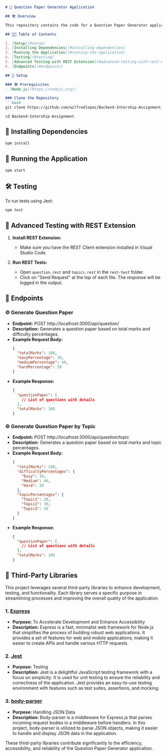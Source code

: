 

```markdown
# 🔗 Question Paper Generator Application

## 🛠 Overview

This repository contains the code for a Question Paper Generator application built using Express. It allows you to generate question papers based on various criteria such as total marks, difficulty percentages, and topic percentages. Testing is implemented using Jest.

## 👨‍💻 Table of Contents

1. [Setup](#setup)
2. [Installing Dependencies](#installing-dependencies)
3. [Running the Application](#running-the-application)
4. [Testing](#testing)
5. [Advanced Testing with REST Extension](#advanced-testing-with-rest-extension)
6. [Endpoints](#endpoints)

## 🔗 Setup

### 🛠 Prerequisites
- [Node.js](https://nodejs.org/)

### Clone the Repository
```bash
git clone https://github.com/wilfredlopez/Backend-Intership-Assignment.git
```
```
cd Backend-Intership-Assignment
```

## 🔗 Installing Dependencies
```bash
npm install
```

## 🔗 Running the Application
```bash
npm start
```

## 🛠 Testing

To run tests using Jest:
```bash
npm test
```

## 🔗 Advanced Testing with REST Extension

1. **Install REST Extension:**
   - Make sure you have the REST Client extension installed in Visual Studio Code.

2. **Run REST Tests:**
   - Open `question.rest` and `topics.rest` in the `rest-test` folder.
   - Click on "Send Request" at the top of each file. The response will be logged in the output.

## 🔗 Endpoints

### ⚙️ Generate Question Paper
- **Endpoint:** POST http://localhost:3000/api/question/
- **Description:** Generates a question paper based on total marks and difficulty percentages.
- **Example Request Body:**
  ```json
  {
    "totalMarks": 100,
    "easyPercentage": 30,
    "mediumPercentage": 40,
    "hardPercentage": 30
  }
  ```
- **Example Response:**
  ```json
  {
    "questionPaper": [
      // List of questions with details
    ],
    "totalMarks": 100
  }
  ```

### ⚙️ Generate Question Paper by Topic
- **Endpoint:** POST http://localhost:3000/api/question/topic
- **Description:** Generates a question paper based on total marks and topic percentages.
- **Example Request Body:**
  ```json
  {
    "totalMarks": 100,
    "difficultyPercentages": {
      "Easy": 30,
      "Medium": 40,
      "Hard": 30
    },
    "topicPercentages": {
      "Topic1": 20,
      "Topic2": 30,
      "Topic3": 50
    }
  }
  ```
- **Example Response:**
  ```json
  {
    "questionPaper": [
      // List of questions with details
    ],
    "totalMarks": 100
  }
  ```

## 🔧 Third-Party Libraries

This project leverages several third-party libraries to enhance development, testing, and functionality. Each library serves a specific purpose in streamlining processes and improving the overall quality of the application.

### 1. [Express](https://expressjs.com/)
   - **Purpose:** To Accelerate Development and Enhance Accessibility
   - **Description:** Express is a fast, minimalist web framework for Node.js that simplifies the process of building robust web applications. It provides a set of features for web and mobile applications, making it easier to create APIs and handle various HTTP requests.

### 2. [Jest](https://jestjs.io/)
   - **Purpose:** Testing
   - **Description:** Jest is a delightful JavaScript testing framework with a focus on simplicity. It is used for unit testing to ensure the reliability and correctness of the application. Jest provides an easy-to-use testing environment with features such as test suites, assertions, and mocking.

### 3. [body-parser](https://www.npmjs.com/package/body-parser)
   - **Purpose:** Handling JSON Data
   - **Description:** Body-parser is a middleware for Express.js that parses incoming request bodies in a middleware before handlers. In this project, body-parser is utilized to parse JSON objects, making it easier to handle and display JSON data in the application.

These third-party libraries contribute significantly to the efficiency, accessibility, and reliability of the Question Paper Generator application. 

```  



